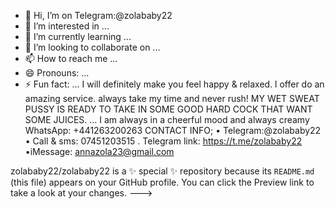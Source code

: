 - 👋 Hi, I’m on Telegram:@zolababy22
- 👀 I’m interested in ...
- 🌱 I’m currently learning ...
- 💞️ I’m looking to collaborate on ...
- 📫 How to reach me ...
- 😄 Pronouns: ...
- ⚡ Fun fact: ...
I will definitely make you feel happy & relaxed. l offer do an amazing service. always take my time and never rush!
MY WET SWEAT PUSSY IS READY TO TAKE IN SOME GOOD HARD COCK THAT WANT SOME JUICES. ... I am always in a cheerful mood and always creamy
WhatsApp: +441263200263
CONTACT INFO;
• Telegram:@zolababy22
• Call & sms: 07451203515
. Telegram link: https://t.me/zolababy22
•iMessage: annazola23@gmail.com

zolababy22/zolababy22 is a ✨ special ✨ repository because its `README.md` (this file) appears on your GitHub profile.
You can click the Preview link to take a look at your changes.
--->
